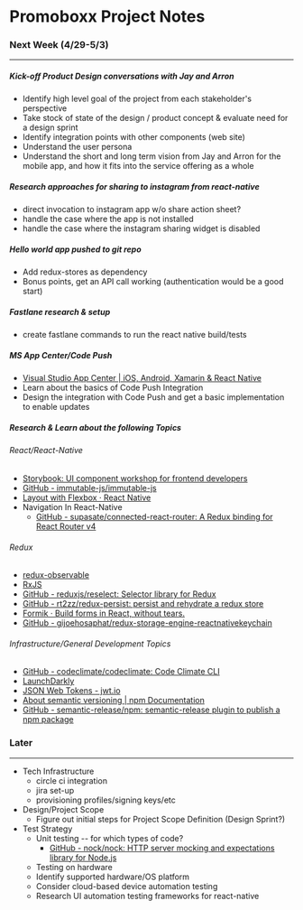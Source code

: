 # Promoboxx Project Notes

### Next Week (4/29-5/3)
---
##### Kick-off Product Design conversations with Jay and Arron
  - Identify high level goal of the project from each stakeholder's perspective
  - Take stock of state of the design / product concept & evaluate need for a design sprint
  - Identify integration points with other components (web site)
  - Understand the user persona 
  - Understand the short and long term vision from Jay and Arron for the mobile app, and how it fits into the service offering as a whole

##### Research approaches for sharing to instagram from react-native
  - direct invocation to instagram app w/o share action sheet?
  - handle the case where the app is not installed
  - handle the case where the instagram sharing widget is disabled

##### Hello world app pushed to git repo
  - Add redux-stores as dependency
  - Bonus points, get an API call working (authentication would be a good start)

##### Fastlane research & setup
  - create fastlane commands to run the react native build/tests
  
##### MS App Center/Code Push
  - [Visual Studio App Center \| iOS, Android, Xamarin & React Native](https://appcenter.ms/)
  - Learn about the basics of Code Push Integration
  - Design the integration with Code Push and get a basic implementation to enable updates


##### Research & Learn about the following Topics
###### React/React-Native
  - [Storybook: UI component workshop for frontend developers](https://storybook.js.org/)
  - [GitHub - immutable-js/immutable-js](https://github.com/immutable-js/immutable-js)
  - [Layout with Flexbox · React Native](https://facebook.github.io/react-native/docs/flexbox)
  - Navigation In React-Native
    - [GitHub - supasate/connected-react-router: A Redux binding for React Router v4](https://github.com/supasate/connected-react-router)
###### Redux
  - [redux-observable](https://redux-observable.js.org/)
  - [RxJS](https://rxjs-dev.firebaseapp.com/api)
  - [GitHub - reduxjs/reselect: Selector library for Redux](https://github.com/reduxjs/reselect) 
  - [GitHub - rt2zz/redux-persist: persist and rehydrate a redux store](https://github.com/rt2zz/redux-persist)
  - [Formik · Build forms in React, without tears.](https://jaredpalmer.com/formik/)
  - [GitHub - gijoehosaphat/redux-storage-engine-reactnativekeychain](https://github.com/gijoehosaphat/redux-storage-engine-reactnativekeychain)
###### Infrastructure/General Development Topics
  - [GitHub - codeclimate/codeclimate: Code Climate CLI](https://github.com/codeclimate/codeclimate)
  - [LaunchDarkly](https://launchdarkly.com/)
  - [JSON Web Tokens - jwt.io](https://jwt.io/)
  - [About semantic versioning \| npm Documentation](https://docs.npmjs.com/about-semantic-versioning)
  - [GitHub - semantic-release/npm: semantic-release plugin to publish a npm package](https://github.com/semantic-release/npm)

### Later
---
- Tech Infrastructure
  - circle ci integration
  - jira set-up
  - provisioning profiles/signing keys/etc
- Design/Project Scope
  - Figure out initial steps for Project Scope Definition (Design Sprint?)
- Test Strategy
  - Unit testing -- for which types of code?
    - [GitHub - nock/nock: HTTP server mocking and expectations library for Node.js](https://github.com/nock/nock)
  - Testing on hardware
  - Identify supported hardware/OS platform
  - Consider cloud-based device automation testing
  - Research UI automation testing frameworks for react-native

